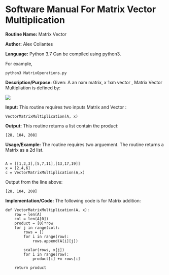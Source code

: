 # Software Manual For Matrix Vector Multiplication

**Routine Name:** Matrix Vector
 
**Author:** Alex Collantes
 
**Language:** Python 3.7 Can be compiled using python3.

For example,

`python3 MatrixOperations.py`

**Description/Purpose:** Given: A an nxm matrix, x 1xm vector , Matrix Vector Multipliation is defined by: 

![](https://wikimedia.org/api/rest_v1/media/math/render/svg/c9ee72cd113492a27f6f6f9279f2a93f2bf31c97)

**Input:** This routine requires two inputs Matrix and Vector :

`VectorMatrixMultiplication(A, x)`

**Output:** This routine returns a list contain the product:
```
[28, 104, 208]
```

**Usage/Example:** The routine requires two arguement. The routine returns a Matrix as a 2d list.
```python3

A = [[1,2,3],[5,7,11],[13,17,19]]
x = [2,4,6]
c = VectorMatrixMultiplication(A,x)
 ```
Output from the line above:

`[28, 104, 208]
`

**Implementation/Code:** The following code is for Matrix addition:

```python3 
def VectorMatrixMultiplication(A, x):
    row = len(A)
    col = len(A[0])
    product = [0]*row
    for j in range(col):
        rows = []
        for i in range(row):
            rows.append(A[i][j])
        
        scalar(rows, x[j])
        for i in range(row):
            product[i] += rows[i]
        
    return product
```
